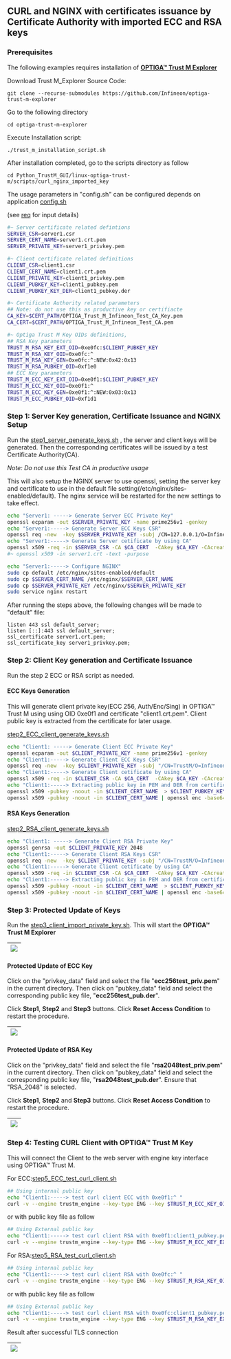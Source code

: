

## CURL and NGINX with certificates issuance by Certificate Authority with imported ECC and RSA keys

### Prerequisites

The following examples requires installation of [**OPTIGA™ Trust M Explorer**](https://github.com/Infineon/optiga-trust-m-explorer/blob/master/Setup%20Guide.md#trust-m-explorer-installation-guide)

Download Trust M_Explorer Source Code:  

```
git clone --recurse-submodules https://github.com/Infineon/optiga-trust-m-explorer
```

Go to the following directory

```
cd optiga-trust-m-explorer
```

Execute Installation script:

```
./trust_m_installation_script.sh
```

After installation completed, go to the scripts directory as follow

```shell
cd Python_TrustM_GUI/linux-optiga-trust-m/scripts/curl_nginx_imported_key
```

The usage parameters in "config.sh" can be configured depends on application [config.sh](./config.sh)

(see [req](#req) for input details)

```sh
#~ Server certificate related defintions
SERVER_CSR=server1.csr
SERVER_CERT_NAME=server1.crt.pem
SERVER_PRIVATE_KEY=server1_privkey.pem

#~ Client certificate related definitions
CLIENT_CSR=client1.csr
CLIENT_CERT_NAME=client1.crt.pem
CLIENT_PRIVATE_KEY=client1_privkey.pem
CLIENT_PUBKEY_KEY=client1_pubkey.pem
CLIENT_PUBKEY_KEY_DER=client1_pubkey.der

#~ Certificate Authority related parameters
## Note: do not use this as productive key or certifiacte
CA_KEY=$CERT_PATH/OPTIGA_Trust_M_Infineon_Test_CA_Key.pem
CA_CERT=$CERT_PATH/OPTIGA_Trust_M_Infineon_Test_CA.pem

#~ Optiga Trust M Key OIDs definitions, 
## RSA Key parameters
TRUST_M_RSA_KEY_EXT_OID=0xe0fc:$CLIENT_PUBKEY_KEY
TRUST_M_RSA_KEY_OID=0xe0fc:^
TRUST_M_RSA_KEY_GEN=0xe0fc:^:NEW:0x42:0x13
TRUST_M_RSA_PUBKEY_OID=0xf1e0
## ECC Key parameters
TRUST_M_ECC_KEY_EXT_OID=0xe0f1:$CLIENT_PUBKEY_KEY
TRUST_M_ECC_KEY_OID=0xe0f1:^
TRUST_M_ECC_KEY_GEN=0xe0f1:^:NEW:0x03:0x13
TRUST_M_ECC_PUBKEY_OID=0xf1d1
```

###   Step 1: Server Key generation, Certificate Issuance and NGINX Setup

Run the [step1_server_generate_keys.sh](./step1_server_generate_keys.sh) , the server and client keys will be generated. Then the corresponding certificates will be issued by a test Certificate Authority(CA).

*Note: Do not use this Test CA in productive usage*

This will also setup the NGINX server to use openssl, setting the server key and certificate to use in the default file setting(/etc/nginx/sites-enabled/default). The nginx service will be restarted for the new settings to take effect. 

```sh
echo "Server1: -----> Generate Server ECC Private Key"
openssl ecparam -out $SERVER_PRIVATE_KEY -name prime256v1 -genkey
echo "Server1:-----> Generate Server ECC Keys CSR"
openssl req -new  -key $SERVER_PRIVATE_KEY -subj /CN=127.0.0.1/O=Infineon/C=SG -out $SERVER_CSR
echo "Server1:-----> Generate Server cetificate by using CA"
openssl x509 -req -in $SERVER_CSR -CA $CA_CERT  -CAkey $CA_KEY -CAcreateserial -out $SERVER_CERT_NAME -days 3650 -sha256 -extfile openssl.cnf -extensions cert_ext
#~ openssl x509 -in server1.crt -text -purpose

echo "Server1:-----> Configure NGINX"
sudo cp default /etc/nginx/sites-enabled/default
sudo cp $SERVER_CERT_NAME /etc/nginx/$SERVER_CERT_NAME
sudo cp $SERVER_PRIVATE_KEY /etc/nginx/$SERVER_PRIVATE_KEY
sudo service nginx restart
```

After running the steps above, the following changes will be made to "default" file:

```
listen 443 ssl default_server;
listen [::]:443 ssl default_server;
ssl_certificate server1.crt.pem; 
ssl_certificate_key server1_privkey.pem;
```

###  Step 2: Client Key generation and Certificate Issuance

Run the step 2 ECC or RSA script as needed. 

#### ECC Keys Generation

This will generate client private key(ECC 256, Auth/Enc/Sing) in OPTIGA™ Trust M using using OID 0xe0f1 and certificate "client1.crt.pem". Client public key is extracted from the certificate for later usage. 

[step2_ECC_client_generate_keys.sh](./step2_ECC_client_generate_keys.sh)

```sh
echo "Client1: -----> Generate Client ECC Private Key"
openssl ecparam -out $CLIENT_PRIVATE_KEY -name prime256v1 -genkey
echo "Client1:-----> Generate Client ECC Keys CSR"
openssl req -new  -key $CLIENT_PRIVATE_KEY -subj "/CN=TrustM/O=Infineon/C=SG" -out $CLIENT_CSR
echo "Client1:-----> Generate Client cetificate by using CA"
openssl x509 -req -in $CLIENT_CSR -CA $CA_CERT  -CAkey $CA_KEY -CAcreateserial -out $CLIENT_CERT_NAME -days 3650 -sha256 -extfile openssl.cnf -extensions cert_ext1
echo "Client1:-----> Extracting public key in PEM and DER from certificate"
openssl x509 -pubkey -noout -in $CLIENT_CERT_NAME  > $CLIENT_PUBKEY_KEY
openssl x509 -pubkey -noout -in $CLIENT_CERT_NAME | openssl enc -base64 -d > $CLIENT_PUBKEY_KEY_DER
```

#### RSA Keys Generation

[step2_RSA_client_generate_keys.sh](./step2_RSA_client_generate_keys.sh)

```sh
echo "Client1: -----> Generate Client RSA Private Key"
openssl genrsa -out $CLIENT_PRIVATE_KEY 2048
echo "Client1:-----> Generate Client RSA Keys CSR"
openssl req -new  -key $CLIENT_PRIVATE_KEY -subj "/CN=TrustM/O=Infineon/C=SG" -out $CLIENT_CSR
echo "Client1:-----> Generate Client cetificate by using CA"
openssl x509 -req -in $CLIENT_CSR -CA $CA_CERT  -CAkey $CA_KEY -CAcreateserial -out $CLIENT_CERT_NAME -days 3650 -sha256 -extfile openssl.cnf -extensions cert_ext1
echo "Client1:-----> Extracting public key in PEM and DER from certificate"
openssl x509 -pubkey -noout -in $CLIENT_CERT_NAME  > $CLIENT_PUBKEY_KEY
openssl x509 -pubkey -noout -in $CLIENT_CERT_NAME | openssl enc -base64 -d > $CLIENT_PUBKEY_KEY_DER

```

### Step 3: Protected Update of Keys

Run the [step3_client_import_private_key.sh](./step3_client_import_private_key.sh). This will start the **OPTIGA™ Trust M Explorer**

| ![](./pictures/pic1.png) |
| ----------------------- |

#### Protected Update of ECC Key

Click on the "privkey_data" field and select the file "**ecc256test_priv.pem**" in the current directory. Then click on "pubkey_data" field and select the corresponding public key file, "**ecc256test_pub.der**".

Click **Step1**, **Step2** and **Step3** buttons. Click **Reset Access Condition** to restart the procedure.

| ![](./pictures/ecc.png) |
| ---------------------- |

#### Protected Update of RSA Key

Click on the "privkey_data" field and select the file "**rsa2048test_priv.pem**" in the current directory. Then click on "pubkey_data" field and select the corresponding public key file, "**rsa2048test_pub.der**". Ensure that "RSA_2048" is selected.

Click **Step1**, **Step2** and **Step3** buttons. Click **Reset Access Condition** to restart the procedure.

| ![](./pictures/rsa.png) |
| ---------------------- |

### Step 4: Testing CURL Client with OPTIGA™ Trust M Key 

This will connect the Client to the web server with engine key interface using OPTIGA™ Trust M.  

For ECC:[step5_ECC_test_curl_client.sh](./step5_ECC_test_curl_client.sh)

```sh
## Using internal public key
echo "Client1:-----> test curl client ECC with 0xe0f1:^ "
curl -v --engine trustm_engine --key-type ENG --key $TRUST_M_ECC_KEY_OID --cert $CLIENT_CERT_NAME --cacert $CA_CERT https://127.0.0.1
```

or with public key file as follow

```sh
## Using External public key
echo "Client1:-----> test curl client RSA with 0xe0f1:client1_pubkey.pem "
curl -v --engine trustm_engine --key-type ENG --key $TRUST_M_ECC_KEY_EXT_OID --cert $CLIENT_CERT_NAME --cacert $CA_CERT https://127.0.0.1

```

For RSA:[step5_RSA_test_curl_client.sh](./step5_RSA_test_curl_client.sh)

```sh
## Using internal public key
echo "Client1:-----> test curl client RSA with 0xe0fc:^ "
curl -v --engine trustm_engine --key-type ENG --key $TRUST_M_RSA_KEY_OID --cert $CLIENT_CERT_NAME --cacert $CA_CERT https://127.0.0.1
```

or with public key file as follow

```sh
## Using External public key
echo "Client1:-----> test curl client RSA with 0xe0fc:client1_pubkey.pem "
curl -v --engine trustm_engine --key-type ENG --key $TRUST_M_RSA_KEY_EXT_OID --cert $CLIENT_CERT_NAME --cacert $CA_CERT https://127.0.0.1
```

Result after successful TLS connection

| ![](./pictures/test.png) |
| ----------------------- |

### 
